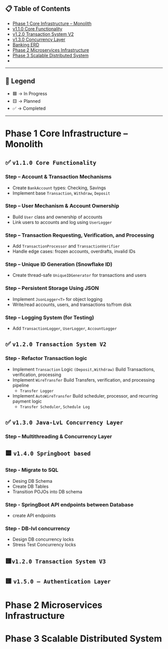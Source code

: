 ## 📋 Table of Contents
- [Phase 1 Core Infrastructure – Monolith](#phase-1-core-infrastructure--monolith)
- [v1.1.0 Core Functionality](#v110-core-functionality)
- [v1.2.0 Transaction System V2](#v120-transaction-system-v2)
- [v1.3.0 Concurrency Layer](#v130-concurrency-layer)
- [Banking ERD](/docs/bank_db_ERD.pdf)
- [Phase 2 Microservices Infrastructure](#phase-2-microservices-infrastructure)
- [Phase 3 Scalable Distributed System](#phase-3-scalable-distributed-system)
- 

---

## 🔖 Legend

- 🟦 → In Progress  
- 🟨 → Planned  
- ✅ → Completed  

---

# Phase 1 Core Infrastructure – Monolith


## ✅ `v1.1.0 Core Functionality`
### Step – Account & Transaction Mechanisms  
- Create `BankAccount` types: Checking, Savings  
- Implement base `Transaction`, `Withdraw`, `Deposit`  
### Step – User Mechanism & Account Ownership  
- Build `User` class and ownership of accounts  
- Link users to accounts and log using `UserLogger`  
### Step – Transaction Requesting, Verification, and Processing  
- Add `TransactionProcessor` and `TransactionVerifier`  
- Handle edge cases: frozen accounts, overdrafts, invalid IDs  
### Step – Unique ID Generation (Snowflake ID)  
- Create thread-safe `UniqueIDGenerator` for transactions and users  
### Step – Persistent Storage Using JSON  
- Implement `JsonLogger<T>` for object logging  
- Write/read accounts, users, and transactions to/from disk  
### Step – Logging System (for Testing)  
- Add `TransactionLogger`, `UserLogger`, `AccountLogger`
## ✅ `v1.2.0 Transaction System V2`
### Step - Refactor Transaction logic  
- Implement `Transaction` Logic `(Deposit,Withdraw)` Build Transactions, verification, processing
- Implement `WireTransfer` Build Transfers, verification, and processing pipeline
  - `Transfer Logger`
- Implement `AutoWireTransfer` Build scheduler, processor, and recurring payment logic  
  - `Transfer Scheduler`, `Schedule Log`
## ✅ `v1.3.0 Java-LvL Concurrency Layer`
### Step – Multithreading & Concurrency Layer
## 🟦 `v1.4.0 Springboot based`
### Step - Migrate to SQL
- Desing DB Schema 
- Create DB Tables 
- Transition POJOs into DB schema
### Step - SpringBoot API endpoints between Database
- create API endpoints
### Step - DB-lvl concurrency
- Design DB concurrency locks 
- Stress Test Concurrency locks
## 🟨`v1.2.0 Transaction System V3`
## 🟨 `v1.5.0 – Authentication Layer`

# Phase 2 Microservices Infrastructure
# Phase 3 Scalable Distributed System 

